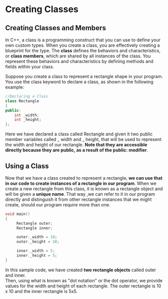 # Creating Classes
## Creating Classes and Members
In C++, a class is a programming construct that you can use to define your own custom types. 
When you create a class, you are effectively creating a blueprint for the type. The **class** 
defines the behaviors and characteristics, or **class members**, which are shared by all instances
of the class. You represent these behaviors and characteristics by defining methods and fields within your class.

Suppose you create a class to represent a rectangle shape in your program.  
You use the class keyword to declare a class, as shown in the following example:
```cpp
//Declaring a Class
class Rectangle
{
public:
    int _width;
    int _height;
};
```
Here we have declared a class called Rectangle and given it two public member variables 
called _ width and _ height, that will be used to represent the width and height of our rectangle. 
**Note that they are accessible directly because they are public, as a result of the public: modifier**.
## Using a Class
Now that we have a class created to represent a rectangle, **we can use that in our code to create
instances of a rectangle in our program**.  When we create a new rectangle from this class, it is known 
as a rectangle object and will be given a **unique name**.  That way ,we can refer to it in our program
directly and distinguish it from other rectangle instances that we might create, should our program
require more than one.
```cpp
void main()
{
     Rectangle outer;
     Rectangle inner;     

     outer._width = 10;
     outer._height = 10;

     inner._width = 5;
     inner._height = 5;
}
```
In this sample code, we have created **two rectangle objects** called outer and inner.  
Then, using what is known as "dot notation" or the dot operator, we provide values 
for the width and height of each rectangle.  The outer rectangle is 10 x 10 and the inner rectangle is 5x5.

